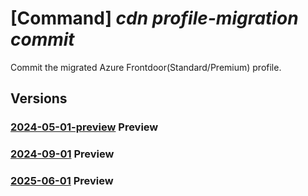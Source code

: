 # [Command] _cdn profile-migration commit_

Commit the migrated Azure Frontdoor(Standard/Premium) profile.

## Versions

### [2024-05-01-preview](/Resources/mgmt-plane/L3N1YnNjcmlwdGlvbnMve30vcmVzb3VyY2Vncm91cHMve30vcHJvdmlkZXJzL21pY3Jvc29mdC5jZG4vcHJvZmlsZXMve30vbWlncmF0aW9uY29tbWl0/2024-05-01-preview.xml) **Preview**

<!-- mgmt-plane /subscriptions/{}/resourcegroups/{}/providers/microsoft.cdn/profiles/{}/migrationcommit 2024-05-01-preview -->

### [2024-09-01](/Resources/mgmt-plane/L3N1YnNjcmlwdGlvbnMve30vcmVzb3VyY2Vncm91cHMve30vcHJvdmlkZXJzL21pY3Jvc29mdC5jZG4vcHJvZmlsZXMve30vbWlncmF0aW9uY29tbWl0/2024-09-01.xml) **Preview**

<!-- mgmt-plane /subscriptions/{}/resourcegroups/{}/providers/microsoft.cdn/profiles/{}/migrationcommit 2024-09-01 -->

### [2025-06-01](/Resources/mgmt-plane/L3N1YnNjcmlwdGlvbnMve30vcmVzb3VyY2Vncm91cHMve30vcHJvdmlkZXJzL21pY3Jvc29mdC5jZG4vcHJvZmlsZXMve30vbWlncmF0aW9uY29tbWl0/2025-06-01.xml) **Preview**

<!-- mgmt-plane /subscriptions/{}/resourcegroups/{}/providers/microsoft.cdn/profiles/{}/migrationcommit 2025-06-01 -->
